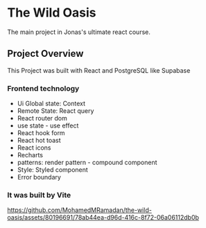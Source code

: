 # The Wild Oasis

The main project in Jonas's ultimate react course.

## Project Overview

This Project was built with React and PostgreSQL like Supabase

### Frontend technology

- Ui Global state: Context
- Remote State: React query
- React router dom
- use state - use effect
- React hook form
- React hot toast
- React icons
- Recharts
- patterns: render pattern - compound component
- Style: Styled component
- Error boundary

### It was built by Vite

https://github.com/MohamedMRamadan/the-wild-oasis/assets/80196691/78ab44ea-d96d-416c-8f72-06a06112db0b
